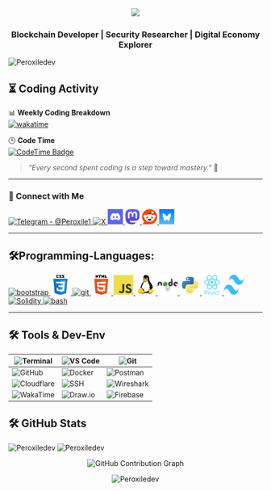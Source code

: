 <div align="center">
  <img src="https://readme-typing-svg.herokuapp.com/?font=Orbitron&size=35&center=true&vCenter=true&width=600&height=100&duration=4000&lines=Hi+There!+👋;I'm+Peroxile!;Welcome+to+My+GitHub+Profile!" />
</div>


<h3 align="center">
  Blockchain Developer | Security Researcher | Digital Economy Explorer
</h3>

<p align="left"> <img src="https://komarev.com/ghpvc/?username=Peroxiledev&label=Profile%20views&color=0e75b6&style=flat" alt="Peroxiledev" /> </p>


## ⏳ Coding Activity  

📊 **Weekly Coding Breakdown**  
[![wakatime](https://wakatime.com/badge/user/b98be6b6-c50a-4bf3-8b16-1284217f21ce.svg)](https://wakatime.com/@dabdb680-8d7c-4445-96e9-be29a97cd84c)


🕒 **Code Time**  
[![CodeTime Badge](https://img.shields.io/endpoint?style=social&color=222&url=https%3A%2F%2Fapi.codetime.dev%2Fshield%3Fid%3D26555%26project%3D%26in=0)](https://codetime.dev)

> _"Every second spent coding is a step toward mastery."_ 🚀

---

### 🔗 Connect with Me  

<p align="left">
  <a href="https://t.me/Peroxile1" target="_blank">
    <img src="https://upload.wikimedia.org/wikipedia/commons/8/82/Telegram_logo.svg" alt="Telegram - @Peroxile1" height="30" width="30">
  </a>
  
  
  <a href="https://twitter.com/Peroxile1" target="_blank">
    <img src="https://raw.githubusercontent.com/Peroxiledev/Peroxiledev/main/transparent-x-icon-black-and-white-x-in-the-1710888893456.webp" alt="X" height="30" width="30">
</a>

 <a href="https://discord.com/users/1244663537029091490" target="_blank">
    <img src="https://raw.githubusercontent.com/Peroxiledev/Peroxiledev/main/Discord_icon.png" alt="Discord" height="30" width="30">
</a>


<a href="" target="_blank">
    <img src="https://raw.githubusercontent.com/Peroxiledev/Peroxiledev/main/mastodon-icon.png" alt="Mastodon" height="30" width="30">
</a>

<a href="" target="_blank">
    <img src="https://raw.githubusercontent.com/Peroxiledev/Peroxiledev/main/Reddit_Logo.png" alt="Reddit" height="30" width="30">
</a>

<a href="https://bsky.app/profile/peroxile1.bsky.social" target="_blank">
    <img src="https://raw.githubusercontent.com/Peroxiledev/Peroxiledev/main/icon.jpeg" alt="Bluesky - @peroxile1.bsky.social" height="30" width="30">
</a>
  
</p>

---


## 🛠Programming-Languages:

<p align="left">
<a href="https://getbootstrap.com" target="_blank" rel="noreferrer"> <img src="https://getbootstrap.com/docs/5.0/assets/brand/bootstrap-logo.svg" alt="bootstrap" width="40" height="30"/> </a>
<a href="https://www.w3schools.com/css/" target="_blank" rel="noreferrer"> <img src="https://raw.githubusercontent.com/devicons/devicon/master/icons/css3/css3-original-wordmark.svg" alt="css3" width="40" height="40"/> </a>
<a href="https://git-scm.com/" target="_blank" rel="noreferrer"> <img src="https://www.vectorlogo.zone/logos/git-scm/git-scm-icon.svg" alt="git" width="40" height="40"/> </a>
<a href="https://www.w3.org/html/" target="_blank" rel="noreferrer"> <img src="https://raw.githubusercontent.com/devicons/devicon/master/icons/html5/html5-original-wordmark.svg" alt="html5" width="40" height="40"/> </a>
<a href="https://developer.mozilla.org/en-US/docs/Web/JavaScript" target="_blank" rel="noreferrer"> <img src="https://raw.githubusercontent.com/devicons/devicon/master/icons/javascript/javascript-original.svg" alt="javascript" width="40" height="40"/> </a>
<a href="https://www.linux.org/" target="_blank" rel="noreferrer"> <img src="https://raw.githubusercontent.com/devicons/devicon/master/icons/linux/linux-original.svg" alt="linux" width="40" height="40"/> </a>
<a href="https://nodejs.org" target="_blank" rel="noreferrer"> <img src="https://raw.githubusercontent.com/devicons/devicon/master/icons/nodejs/nodejs-original-wordmark.svg" alt="nodejs" width="40" height="40"/> </a>
<a href="https://www.python.org" target="_blank" rel="noreferrer"> <img src="https://raw.githubusercontent.com/devicons/devicon/master/icons/python/python-original.svg" alt="python" width="40" height="40"/> </a>
<a href="https://reactjs.org/" target="_blank" rel="noreferrer"> <img src="https://raw.githubusercontent.com/devicons/devicon/master/icons/react/react-original-wordmark.svg" alt="react" width="40" height="40"/> </a>
<a href="https://tailwindcss.com/" target="_blank" rel="noreferrer"> <img src="https://raw.githubusercontent.com/Peroxiledev/Peroxiledev/main/Tailwind_CSS_Logo.svg.png" alt="tailwind" width="40" height="40"/> </a>
<a href="https://soliditylang.org" target="_blank" rel="noreferrer">
  <img src="https://img.icons8.com/ios-filled/100/4C8BF5/solidity.png" alt="Solidity" width="40" height="40"/>
</a>
  <a href="https://www.gnu.org/software/bash/" target="_blank" rel="noreferrer"> <img src="https://upload.wikimedia.org/wikipedia/commons/8/82/Gnu-bash-logo.svg" alt="bash" width="40" height="40"/> </a>
</p>

---

## 🛠 Tools & Dev-Env  

| ![Terminal](https://img.shields.io/badge/Terminal-333333?style=flat&logo=gnubash&logoColor=white) | ![VS Code](https://img.shields.io/badge/VS_Code-007ACC?style=flat&logo=visualstudiocode&logoColor=white) | ![Git](https://img.shields.io/badge/Git-F05032?style=flat&logo=git&logoColor=white) |  
|---|---|---|  
| ![GitHub](https://img.shields.io/badge/GitHub-181717?style=flat&logo=github&logoColor=white) | ![Docker](https://img.shields.io/badge/Docker-2496ED?style=flat&logo=docker&logoColor=white) | ![Postman](https://img.shields.io/badge/Postman-FF6C37?style=flat&logo=postman&logoColor=white) |  
| ![Cloudflare](https://img.shields.io/badge/Cloudflare-F38020?style=flat&logo=cloudflare&logoColor=white) | ![SSH](https://img.shields.io/badge/SSH-333333?style=flat&logo=gnubash&logoColor=white) | ![Wireshark](https://img.shields.io/badge/Wireshark-1679A7?style=flat&logo=wireshark&logoColor=white) |  
| ![WakaTime](https://img.shields.io/badge/WakaTime-000000?style=flat&logo=wakatime&logoColor=white) | ![Draw.io](https://img.shields.io/badge/Draw.io-FF9900?style=flat&logo=diagramsdotnet&logoColor=white) | ![Firebase](https://img.shields.io/badge/Firebase-FFCA28?style=flat&logo=firebase&logoColor=black) |

## 🛠 GitHub Stats  

<p>
<img align="center" src="https://github-readme-stats.vercel.app/api?username=Peroxiledev&show_icons=true&theme=radical&cache_seconds=86400" alt="Peroxiledev" />
<img align="center" src="https://github-readme-streak-stats.herokuapp.com/?user=Peroxiledev&theme=radical&cache_seconds=86400" alt="Peroxiledev" />
</p>

<!-- Contribution Graph -->
<p align="center">
  <img src="https://github-readme-activity-graph.vercel.app/graph?username=Peroxiledev&theme=react-dark&cache_seconds=86400" alt="GitHub Contribution Graph" />
</p>
<div align="center">
  <img src="https://github-readme-stats.vercel.app/api/top-langs?username=Peroxiledev&show_icons=true&layout=compact&theme=radical&cache_seconds=86400" alt="Peroxiledev"/>
</div>
